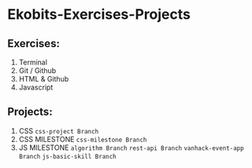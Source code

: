 # Ekobits-Exercises-Projects

## Exercises:

1. Terminal
2. Git / Github
3. HTML & Github
4. Javascript

## Projects:

1. CSS `css-project Branch`
2. CSS MILESTONE `css-milestone Branch`
3. JS MILESTONE `algorithm Branch` `rest-api Branch` `vanhack-event-app Branch` `js-basic-skill Branch`
